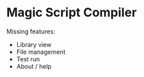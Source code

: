 # Magic Script Compiler
Missing features:
- Library view
- File management
- Test run
- About / help
